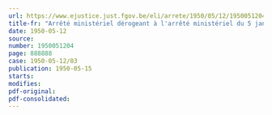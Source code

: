 ```yaml
---
url: https://www.ejustice.just.fgov.be/eli/arrete/1950/05/12/1950051204/justel
title-fr: "Arrêté ministériel dérogeant à l'arrêté ministériel du 5 janvier 1950 relatif à la validation de quatre bons de rééquipement ménager"
date: 1950-05-12
source:
number: 1950051204
page: 888888
case: 1950-05-12/03
publication: 1950-05-15
starts:
modifies:
pdf-original:
pdf-consolidated:
---
```


